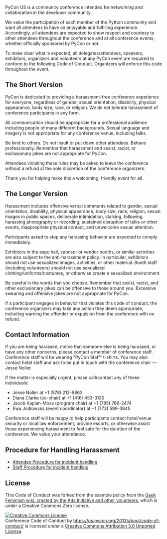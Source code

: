 <!-- clause:intro -->
PyCon US is a community conference intended for networking and collaboration in the developer community.
<!-- endclause:intro -->

<!-- clause:expectations -->
We value the participation of each member of the Python community and want all attendees to have an enjoyable and fulfilling experience. Accordingly, all attendees are expected to show respect and courtesy to other attendees throughout the conference and at all conference events, whether officially sponsored by PyCon or not.
<!-- endclause:expectations -->

<!-- clause:required -->
To make clear what is expected, all delegates/attendees, speakers, exhibitors, organizers and volunteers at any PyCon event are required to conform to the following Code of Conduct. Organizers will enforce this code throughout the event.
<!-- endclause:required -->

The Short Version
-----------------

<!-- clause:shortdedication -->
PyCon is dedicated to providing a harassment-free conference experience for everyone, regardless of gender, sexual orientation, disability, physical appearance, body size, race, or religion. We do not tolerate harassment of conference participants in any form.
<!-- endclause:shortdedication -->

<!-- clause:shortprofessionalcommunication -->
All communication should be appropriate for a professional audience including people of many different backgrounds. Sexual language and imagery is not appropriate for any conference venue, including talks.
<!-- endclause:shortprofessionalcommunication -->

<!-- clause:shortkindness -->
Be kind to others. Do not insult or put down other attendees. Behave professionally. Remember that harassment and sexist, racist, or exclusionary jokes are not appropriate for PyCon.
<!-- endclause:shortkindness -->

<!-- clause:shortremedies -->
Attendees violating these rules may be asked to leave the conference without a refund at the sole discretion of the conference organizers.
<!-- endclause:shortremedies -->

<!-- clause:shortthanks -->
Thank you for helping make this a welcoming, friendly event for all.
<!-- endclause:shortthanks -->

The Longer Version
------------------

<!-- clause:longdefinition -->
Harassment includes offensive verbal comments related to gender, sexual orientation, disability, physical appearance, body size, race, religion, sexual images in public spaces, deliberate intimidation, stalking, following, harassing photography or recording, sustained disruption of talks or other events, inappropriate physical contact, and unwelcome sexual attention.
<!-- endclause:longdefinition -->

<!-- clause:longcompliance -->
Participants asked to stop any harassing behavior are expected to comply immediately.
<!-- endclause:longcompliance -->

<!-- clause:longexhibitors -->
Exhibitors in the expo hall, sponsor or vendor booths, or similar activities are also subject to the anti-harassment policy. In particular, exhibitors should not use sexualized images, activities, or other material. Booth staff (including volunteers) should not use sexualized clothing/uniforms/costumes, or otherwise create a sexualized environment.
<!-- endclause:longexhibitors -->

<!-- clause:longwords -->
Be careful in the words that you choose. Remember that sexist, racist, and other exclusionary jokes can be offensive to those around you. Excessive swearing and offensive jokes are not appropriate for PyCon.
<!-- endclause:longwords -->

<!-- clause:longremedies -->
If a participant engages in behavior that violates this code of conduct, the conference organizers may take any action they deem appropriate, including warning the offender or expulsion from the conference with no refund.
<!-- endclause:longremedies -->

Contact Information
-------------------

<!-- clause:contactstaff -->
If you are being harassed, notice that someone else is being harassed, or have any other concerns, please contact a member of conference staff. Conference staff will be wearing "PyCon Staff" t-shirts. You may also contact hotel staff and ask to be put in touch with the conference chair &mdash; Jesse Noller.
<!-- endclause:contactstaff -->

<!-- clause:contacturgent -->
If the matter is especially urgent, please call/contact any of these individuals:

- Jesse Noller at +1 (978) 212-9863
- Diana Clarke (co-chair) at +1 (416) 453-3130
- Jacob Kaplan-Moss (program chair) at +1 (785) 766-2474
- Ewa Jodlowska (event coordinator) at +1 (773) 599-3845

<!-- endclause:contacturgent -->
<!-- clause:assistance -->
Conference staff will be happy to help participants contact hotel/venue security or local law enforcement, provide escorts, or otherwise assist those experiencing harassment to feel safe for the duration of the conference. We value your attendance.
<!-- endclause:assistance -->

Procedure for Handling Harassment
------------------------------------------
<!-- clause:links -->
- [Attendee Procedure for incident handling](/2013/about/code-of-conduct/harassment-incidents/)
- [Staff Procedure for incident handling](https://us.pycon.org/2013/about/code-of-conduct/harassment-incidents-staff/)
<!-- endclause:links -->

License
-------

<!-- clause:license -->
This Code of Conduct was forked from the example policy from the [Geek Feminism wiki, created by the Ada Initiative and other volunteers.](http://geekfeminism.wikia.com/wiki/Conference_anti-harassment/Policy) which is under a Creative Commons Zero license.

<a rel="license" href="http://creativecommons.org/licenses/by/3.0/"><img alt="Creative Commons License" style="border-width:0" src="http://i.creativecommons.org/l/by/3.0/88x31.png" /></a><br /><span xmlns:dct="http://purl.org/dc/terms/" href="http://purl.org/dc/dcmitype/Text" property="dct:title" rel="dct:type">Conference Code of Conduct</span> by <a xmlns:cc="http://creativecommons.org/ns#" href="https://us.pycon.org/2013/about/code-of-conduct/" property="cc:attributionName" rel="cc:attributionURL">https://us.pycon.org/2013/about/code-of-conduct/</a> is licensed under a <a rel="license" href="http://creativecommons.org/licenses/by/3.0/">Creative Commons Attribution 3.0 Unported License</a>.
<!-- endclause:license -->
